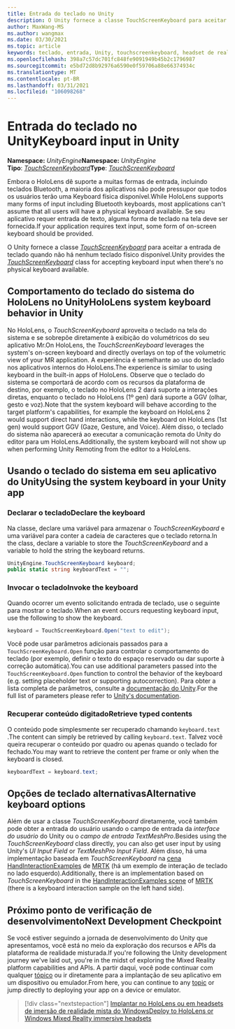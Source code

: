```yaml
---
title: Entrada do teclado no Unity
description: O Unity fornece a classe TouchScreenKeyboard para aceitar a entrada de teclado quando não há nenhum teclado físico disponível.
author: MaxWang-MS
ms.author: wangmax
ms.date: 03/30/2021
ms.topic: article
keywords: teclado, entrada, Unity, touchscreenkeyboard, headset de realidade misturada, headset de realidade mista do Windows, headset da realidade virtual, HoloLens, HoloLens 2
ms.openlocfilehash: 398a7c57dc701fc848fe9091949b45b2c1796987
ms.sourcegitcommit: e5bd72d8b92976a6590e0f59706a88e66374934c
ms.translationtype: MT
ms.contentlocale: pt-BR
ms.lasthandoff: 03/31/2021
ms.locfileid: "106098268"
---
```

# <a name="keyboard-input-in-unity"></a><span data-ttu-id="34e46-104">Entrada do teclado no Unity</span><span class="sxs-lookup"><span data-stu-id="34e46-104">Keyboard input in Unity</span></span>

<span data-ttu-id="34e46-105">**Namespace:** *UnityEngine*</span><span class="sxs-lookup"><span data-stu-id="34e46-105">**Namespace:** *UnityEngine*</span></span><br>
 <span data-ttu-id="34e46-106">**Tipo**: *[TouchScreenKeyboard](https://docs.unity3d.com/ScriptReference/TouchScreenKeyboard.html)*</span><span class="sxs-lookup"><span data-stu-id="34e46-106">**Type**: *[TouchScreenKeyboard](https://docs.unity3d.com/ScriptReference/TouchScreenKeyboard.html)*</span></span>

<span data-ttu-id="34e46-107">Embora o HoloLens dê suporte a muitas formas de entrada, incluindo teclados Bluetooth, a maioria dos aplicativos não pode pressupor que todos os usuários terão uma Keyboard física disponível.</span><span class="sxs-lookup"><span data-stu-id="34e46-107">While HoloLens supports many forms of input including Bluetooth keyboards, most applications can't assume that all users will have a physical keyboard available.</span></span> <span data-ttu-id="34e46-108">Se seu aplicativo requer entrada de texto, alguma forma de teclado na tela deve ser fornecida.</span><span class="sxs-lookup"><span data-stu-id="34e46-108">If your application requires text input, some form of on-screen keyboard should be provided.</span></span>

<span data-ttu-id="34e46-109">O Unity fornece a classe *[TouchScreenKeyboard](https://docs.unity3d.com/ScriptReference/TouchScreenKeyboard.html)* para aceitar a entrada de teclado quando não há nenhum teclado físico disponível.</span><span class="sxs-lookup"><span data-stu-id="34e46-109">Unity provides the *[TouchScreenKeyboard](https://docs.unity3d.com/ScriptReference/TouchScreenKeyboard.html)* class for accepting keyboard input when there's no physical keyboard available.</span></span>

## <a name="hololens-system-keyboard-behavior-in-unity"></a><span data-ttu-id="34e46-110">Comportamento do teclado do sistema do HoloLens no Unity</span><span class="sxs-lookup"><span data-stu-id="34e46-110">HoloLens system keyboard behavior in Unity</span></span>

<span data-ttu-id="34e46-111">No HoloLens, o *TouchScreenKeyboard* aproveita o teclado na tela do sistema e se sobrepõe diretamente à exibição do volumétricos do seu aplicativo Mr.</span><span class="sxs-lookup"><span data-stu-id="34e46-111">On HoloLens, the *TouchScreenKeyboard* leverages the system's on-screen keyboard and directly overlays on top of the volumetric view of your MR application.</span></span> <span data-ttu-id="34e46-112">A experiência é semelhante ao uso do teclado nos aplicativos internos do HoloLens.</span><span class="sxs-lookup"><span data-stu-id="34e46-112">The experience is similar to using keyboard in the built-in apps of HoloLens.</span></span> <span data-ttu-id="34e46-113">Observe que o teclado do sistema se comportará de acordo com os recursos da plataforma de destino, por exemplo, o teclado no HoloLens 2 dará suporte a interações diretas, enquanto o teclado no HoloLens (1º gen) dará suporte a GGV (olhar, gesto e voz).</span><span class="sxs-lookup"><span data-stu-id="34e46-113">Note that the system keyboard will behave according to the target platform's capabilities, for example the keyboard on HoloLens 2 would support direct hand interactions, while the keyboard on HoloLens (1st gen) would support GGV (Gaze, Gesture, and Voice).</span></span> <span data-ttu-id="34e46-114">Além disso, o teclado do sistema não aparecerá ao executar a comunicação remota do Unity do editor para um HoloLens.</span><span class="sxs-lookup"><span data-stu-id="34e46-114">Additionally, the system keyboard will not show up when performing Unity Remoting from the editor to a HoloLens.</span></span>

## <a name="using-the-system-keyboard-in-your-unity-app"></a><span data-ttu-id="34e46-115">Usando o teclado do sistema em seu aplicativo do Unity</span><span class="sxs-lookup"><span data-stu-id="34e46-115">Using the system keyboard in your Unity app</span></span>

### <a name="declare-the-keyboard"></a><span data-ttu-id="34e46-116">Declarar o teclado</span><span class="sxs-lookup"><span data-stu-id="34e46-116">Declare the keyboard</span></span>

<span data-ttu-id="34e46-117">Na classe, declare uma variável para armazenar o *TouchScreenKeyboard* e uma variável para conter a cadeia de caracteres que o teclado retorna.</span><span class="sxs-lookup"><span data-stu-id="34e46-117">In the class, declare a variable to store the *TouchScreenKeyboard* and a variable to hold the string the keyboard returns.</span></span>

```cs
UnityEngine.TouchScreenKeyboard keyboard;
public static string keyboardText = "";
```

### <a name="invoke-the-keyboard"></a><span data-ttu-id="34e46-118">Invocar o teclado</span><span class="sxs-lookup"><span data-stu-id="34e46-118">Invoke the keyboard</span></span>

<span data-ttu-id="34e46-119">Quando ocorrer um evento solicitando entrada de teclado, use o seguinte para mostrar o teclado.</span><span class="sxs-lookup"><span data-stu-id="34e46-119">When an event occurs requesting keyboard input, use the following to show the keyboard.</span></span>

```cs
keyboard = TouchScreenKeyboard.Open("text to edit");
```

<span data-ttu-id="34e46-120">Você pode usar parâmetros adicionais passados para a `TouchScreenKeyboard.Open` função para controlar o comportamento do teclado (por exemplo, definir o texto do espaço reservado ou dar suporte à correção automática).</span><span class="sxs-lookup"><span data-stu-id="34e46-120">You can use additional parameters passed into the `TouchScreenKeyboard.Open` function to control the behavior of the keyboard (e.g. setting placeholder text or supporting autocorrection).</span></span> <span data-ttu-id="34e46-121">Para obter a lista completa de parâmetros, consulte a [documentação do Unity](https://docs.unity3d.com/ScriptReference/TouchScreenKeyboard.Open.html).</span><span class="sxs-lookup"><span data-stu-id="34e46-121">For the full list of parameters please refer to [Unity's documentation](https://docs.unity3d.com/ScriptReference/TouchScreenKeyboard.Open.html).</span></span>

### <a name="retrieve-typed-contents"></a><span data-ttu-id="34e46-122">Recuperar conteúdo digitado</span><span class="sxs-lookup"><span data-stu-id="34e46-122">Retrieve typed contents</span></span>

<span data-ttu-id="34e46-123">O conteúdo pode simplesmente ser recuperado chamando `keyboard.text` .</span><span class="sxs-lookup"><span data-stu-id="34e46-123">The content can simply be retrieved by calling `keyboard.text`.</span></span> <span data-ttu-id="34e46-124">Talvez você queira recuperar o conteúdo por quadro ou apenas quando o teclado for fechado.</span><span class="sxs-lookup"><span data-stu-id="34e46-124">You may want to retrieve the content per frame or only when the keyboard is closed.</span></span>

```cs
keyboardText = keyboard.text;
```

## <a name="alternative-keyboard-options"></a><span data-ttu-id="34e46-125">Opções de teclado alternativas</span><span class="sxs-lookup"><span data-stu-id="34e46-125">Alternative keyboard options</span></span>

<span data-ttu-id="34e46-126">Além de usar a classe *TouchScreenKeyboard* diretamente, você também pode obter a entrada do usuário usando o campo de entrada da *interface do usuário* do Unity ou o *campo de entrada TextMeshPro*.</span><span class="sxs-lookup"><span data-stu-id="34e46-126">Besides using the *TouchScreenKeyboard* class directly, you can also get user input by using Unity's *UI Input Field* or *TextMeshPro Input Field*.</span></span> <span data-ttu-id="34e46-127">Além disso, há uma implementação baseada em *TouchScreenKeyboard* na [cena HandInteractionExamples](/windows/mixed-reality/mrtk-unity/features/example-scenes/hand-interaction-examples) de [MRTK](/windows/mixed-reality/mrtk-unity) (há um exemplo de interação de teclado no lado esquerdo).</span><span class="sxs-lookup"><span data-stu-id="34e46-127">Additionally, there is an implementation based on *TouchScreenKeyboard* in the [HandInteractionExamples scene](/windows/mixed-reality/mrtk-unity/features/example-scenes/hand-interaction-examples) of [MRTK](/windows/mixed-reality/mrtk-unity) (there is a keyboard interaction sample on the left hand side).</span></span>

## <a name="next-development-checkpoint"></a><span data-ttu-id="34e46-128">Próximo ponto de verificação de desenvolvimento</span><span class="sxs-lookup"><span data-stu-id="34e46-128">Next Development Checkpoint</span></span>

<span data-ttu-id="34e46-129">Se você estiver seguindo a jornada de desenvolvimento do Unity que apresentamos, você está no meio da exploração dos recursos e APIs da plataforma de realidade misturada.</span><span class="sxs-lookup"><span data-stu-id="34e46-129">If you're following the Unity development journey we've laid out, you're in the midst of exploring the Mixed Reality platform capabilities and APIs.</span></span> <span data-ttu-id="34e46-130">A partir daqui, você pode continuar com qualquer [tópico](unity-development-overview.md#3-advanced-features) ou ir diretamente para a implantação de seu aplicativo em um dispositivo ou emulador.</span><span class="sxs-lookup"><span data-stu-id="34e46-130">From here, you can continue to any [topic](unity-development-overview.md#3-advanced-features) or jump directly to deploying your app on a device or emulator.</span></span>

> [!div class="nextstepaction"]
> [<span data-ttu-id="34e46-131">Implantar no HoloLens ou em headsets de imersão de realidade mista do Windows</span><span class="sxs-lookup"><span data-stu-id="34e46-131">Deploy to HoloLens or Windows Mixed Reality immersive headsets</span></span>](../platform-capabilities-and-apis/using-visual-studio.md)

